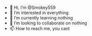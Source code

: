 - 👋 Hi, I’m @Smokey559
- 👀 I’m interested in everything
- 🌱 I’m currently learning nothing
- 💞️ I’m looking to collaborate on nothing
- 📫 How to reach me, you cant

<!---
Smokey559/Smokey559 is a ✨ special ✨ repository because its `README.md` (this file) appears on your GitHub profile.
You can click the Preview link to take a look at your changes.
--->
